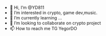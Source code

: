 - 👋 Hi, I’m @YD811
- 👀 I’m interested in crypto, game dev,music.
- 🌱 I’m currently learning ...
- 💞️ I’m looking to collaborate on crypto project
- 📫 How to reach me TG YegorDO

<!---
YD811/YD811 is a ✨ special ✨ repository because its `README.md` (this file) appears on your GitHub profile.
You can click the Preview link to take a look at your changes.
--->
